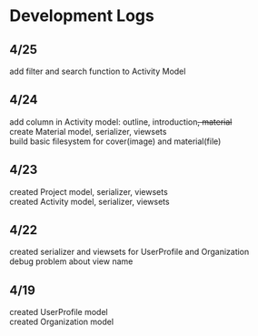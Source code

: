 # Development Logs  
## 4/25
add filter and search function to Activity Model
## 4/24
add column in Activity model: outline, introduction~~, material~~  
create Material model, serializer, viewsets  
build basic filesystem for cover(image) and material(file)  
## 4/23
created Project model, serializer, viewsets  
created Activity model, serializer, viewsets
## 4/22
created serializer and viewsets for UserProfile and Organization  
debug problem about view name
## 4/19
created UserProfile model  
created Organization model
